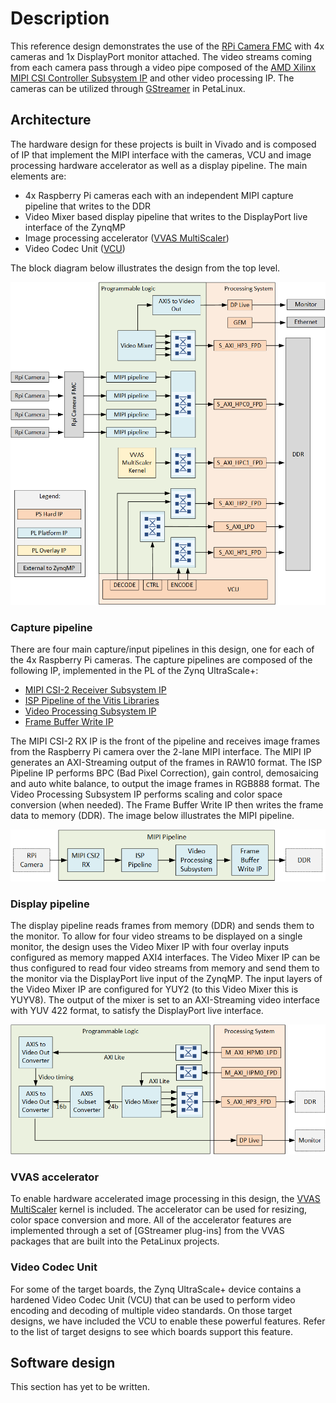# Description

This reference design demonstrates the use of the [RPi Camera FMC] with 4x cameras and 1x DisplayPort monitor 
attached. The video streams coming from each camera pass through a video pipe composed of the 
[AMD Xilinx MIPI CSI Controller Subsystem IP] and other video processing IP. The cameras can be utilized
through [GStreamer] in PetaLinux.

## Architecture

The hardware design for these projects is built in Vivado and is composed of IP that implement the
MIPI interface with the cameras, VCU and image processing hardware accelerator as well as a display pipeline.
The main elements are:

* 4x Raspberry Pi cameras each with an independent MIPI capture pipeline that writes to the DDR
* Video Mixer based display pipeline that writes to the DisplayPort live interface of the ZynqMP
* Image processing accelerator ([VVAS MultiScaler])
* Video Codec Unit ([VCU])

The block diagram below illustrates the design from the top level.

![RPi Camera FMC design block diagram](images/rpi-camera-fmc-architecture.png)

### Capture pipeline

There are four main capture/input pipelines in this design, one for each of the 4x Raspberry Pi cameras. 
The capture pipelines are composed of the following IP, implemented in the PL of the Zynq UltraScale+:

* [MIPI CSI-2 Receiver Subsystem IP](https://docs.xilinx.com/r/en-US/pg232-mipi-csi2-rx)
* [ISP Pipeline of the Vitis Libraries](https://github.com/Xilinx/Vitis_Libraries/tree/main/vision/L3/examples/isppipeline)
* [Video Processing Subsystem IP](https://docs.xilinx.com/r/en-US/pg231-v-proc-ss)
* [Frame Buffer Write IP](https://docs.xilinx.com/r/en-US/pg278-v-frmbuf)

The MIPI CSI-2 RX IP is the front of the pipeline and receives image frames from the Raspberry Pi camera 
over the 2-lane MIPI interface. The MIPI IP generates an AXI-Streaming output of the frames in RAW10 format. The 
ISP Pipeline IP performs BPC (Bad Pixel Correction), gain control, demosaicing and auto white balance, to output 
the image frames in RGB888 format. The Video Processing Subsystem IP performs scaling and color space conversion 
(when needed). The Frame Buffer Write IP then writes the frame data to memory (DDR). The image below illustrates 
the MIPI pipeline. 

![Video pipe sub-block diagram](images/rpi-camera-fmc-mipi-pipeline.png)

### Display pipeline

The display pipeline reads frames from memory (DDR) and sends them to the monitor. To allow for four video streams to be
displayed on a single monitor, the design uses the Video Mixer IP with four overlay inputs configured as memory mapped 
AXI4 interfaces. The Video Mixer IP can be thus configured to read four video streams from memory and send them to the
monitor via the DisplayPort live input of the ZynqMP. The input layers of the Video Mixer IP are configured for YUY2 
(to this Video Mixer this is YUYV8). The output of the mixer is set to an AXI-Streaming video interface with YUV 422 
format, to satisfy the DisplayPort live interface.

![Display pipeline with video mixer](images/rpi-camera-fmc-display-pipeline.png)

### VVAS accelerator

To enable hardware accelerated image processing in this design, the [VVAS MultiScaler] kernel is included. The 
accelerator can be used for resizing, color space conversion and more. All of the accelerator features are implemented
through a set of [GStreamer plug-ins] from the VVAS packages that are built into the PetaLinux projects.

### Video Codec Unit

For some of the target boards, the Zynq UltraScale+ device contains a hardened Video Codec Unit (VCU) that can be used to
perform video encoding and decoding of multiple video standards. On those target designs, we have included the VCU to 
enable these powerful features. Refer to the list of target designs to see which boards support this feature.

## Software design

This section has yet to be written.


[AMD Xilinx MIPI CSI Controller Subsystem IP]: https://docs.xilinx.com/r/en-US/pg202-mipi-dphy
[RPi Camera FMC]: https://camerafmc.com/docs/rpi-camera-fmc/overview/
[GStreamer]: https://gstreamer.freedesktop.org/
[VVAS MultiScaler]: https://xilinx.github.io/VVAS/2.0/build/html/docs/common/Acceleration-Hardware.html#multiscaler-kernel
[VCU]: https://xilinx-wiki.atlassian.net/wiki/spaces/A/pages/18842546/Xilinx+Zynq+UltraScale+MPSoC+Video+Codec+Unit
[G-Streamer plugins]: https://xilinx.github.io/VVAS/2.0/build/html/docs/common/common_plugins.html

